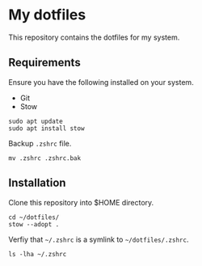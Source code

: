 # My dotfiles

This repository contains the dotfiles for my system.

## Requirements

Ensure you have the following installed on your system.

- Git
- Stow

```shell
sudo apt update
sudo apt install stow
```

Backup `.zshrc` file.

```shell
mv .zshrc .zshrc.bak
```

## Installation

Clone this repository into $HOME directory.

```shell
cd ~/dotfiles/
stow --adopt .
```

Verfiy that `~/.zshrc` is a symlink to `~/dotfiles/.zshrc`.

```shell
ls -lha ~/.zshrc
```
